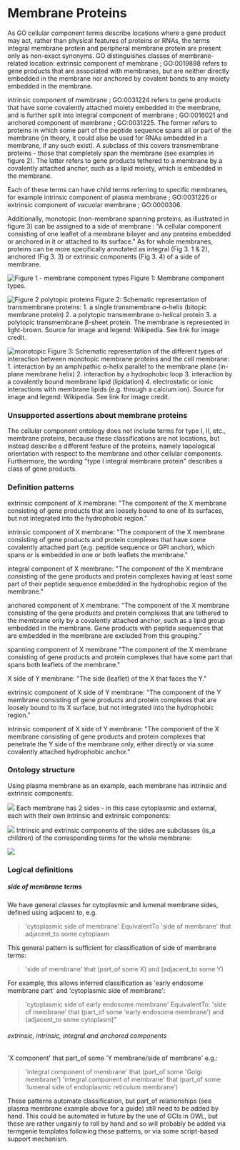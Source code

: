 # Membrane Proteins

As GO cellular component terms describe locations where a gene product may act, rather than physical features of proteins or RNAs, the terms integral membrane protein and peripheral membrane protein are present only as non-exact synonyms. GO distinguishes classes of membrane-related location:
extrinsic component of membrane ; GO:0019898 refers to gene products that are associated with membranes, but are neither directly embedded in the membrane nor anchored by covalent bonds to any moiety embedded in the membrane.

intrinsic component of membrane ; GO:0031224 refers to gene products that have some covalently attached moiety embedded in the membrane, and is further split into integral component of membrane ; GO:0016021 and anchored component of membrane ; GO:0031225. The former refers to proteins in which some part of the peptide sequence spans all or part of the membrane (in theory, it could also be used for RNAs embedded in a membrane, if any such exist). A subclass of this covers transmembrane proteins - those that completely span the membrane (see examples in figure 2). The latter refers to gene products tethered to a membrane by a covalently attached anchor, such as a lipid moiety, which is embedded in the membrane.

Each of these terms can have child terms referring to specific membranes, for example intrinsic component of plasma membrane ; GO:0031226 or extrinsic component of vacuolar membrane ; GO:0000306.

Additionally, monotopic (non-membrane spanning proteins, as illustrated in figure 3) can be assigned to a side of membrane : "A cellular component consisting of one leaflet of a membrane bilayer and any proteins embedded or anchored in it or attached to its surface." As for whole membranes, proteins can be more specifically annotated as integral (Fig 3. 1 & 2), anchored (Fig 3. 3) or extrinsic components (Fig 3. 4) of a side of membrane.

![Figure 1 - membrane component types](./diag-membrane.gif)
Figure 1: Membrane component types.

![Figure 2 polytopic proteins](./Polytopic_membrane_protein.png)
Figure 2: Schematic representation of transmembrane proteins: 1. a single transmembrane α-helix (bitopic membrane protein) 2. a polytopic transmembrane α-helical protein 3. a polytopic transmembrane β-sheet protein. The membrane is represented in light-brown. Source for image and legend: Wikipedia. See link for image credit.

![monotopic](614px-Monotopic_membrane_protein.svg.png)
Figure 3: Schematic representation of the different types of interaction between monotopic membrane proteins and the cell membrane: 1. interaction by an amphipathic α-helix parallel to the membrane plane (in-plane membrane helix) 2. interaction by a hydrophobic loop 3. interaction by a covalently bound membrane lipid (lipidation) 4. electrostatic or ionic interactions with membrane lipids (e.g. through a calcium ion). Source for image and legend: Wikipedia. See link for image credit.

### Unsupported assertions about membrane proteins
The cellular component ontology does not include terms for type I, II, etc., membrane proteins, because these classifications are not locations, but instead describe a different feature of the proteins, namely topological orientation with respect to the membrane and other cellular components. Furthermore, the wording "type I integral membrane protein" describes a class of gene products.

### Definition patterns
extrinsic component of X membrane: "The component of the X membrane consisting of gene products that are loosely bound to one of its surfaces, but not integrated into the hydrophobic region."

intrinsic component of X membrane: "The component of the X membrane consisting of gene products and protein complexes that have some covalently attached part (e.g. peptide sequence or GPI anchor), which spans or is embedded in one or both leaflets the membrane."

integral component of X membrane: "The component of the X membrane consisting of the gene products and protein complexes having at least some part of their peptide sequence embedded in the hydrophobic region of the membrane."

anchored component of X membrane: "The component of the X membrane consisting of the gene products and protein complexes that are tethered to the membrane only by a covalently attached anchor, such as a lipid group embedded in the membrane. Gene products with peptide sequences that are embedded in the membrane are excluded from this grouping."

spanning component of X membrane "The component of the X membrane consisting of gene products and protein complexes that have some part that spans both leaflets of the membrane."

X side of Y membrane: "The side (leaflet) of the X that faces the Y."

extrinsic component of X side of Y membrane: "The component of the Y membrane consisting of gene products and protein complexes that are loosely bound to its X surface, but not integrated into the hydrophobic region."

intrinsic component of X side of Y membrane: "The component of the X membrane consisting of gene products and protein complexes that penetrate the Y side of the membrane only, either directly or via some covalently attached hydrophobic anchor."

### Ontology structure
Using plasma membrane as an example, each membrane has intrinsic and extrinsic components:

![](./intrinsic_vs_extrinsic_membrane_comp_0.png)
Each membrane has 2 sides - in this case cytoplasmic and external, each with their own intrinsic and extrinsic components:

![](./sides_of_pm_0.png)
Intrinsic and extrinsic components of the sides are subclasses (is_a children) of the corresponding terms for the whole membrane:

![](./side_of_mem_and_in_vs_ex_0.png)

### Logical definitions

##### side of membrane terms

We have general classes for cytoplasmic and lumenal membrane sides, defined using adjacent to, e.g.

> 'cytoplasmic side of membrane' EquivalentTo 'side of membrane' that adjacent_to some cytoplasm

This general pattern is sufficient for classification of side of membrane terms:

> 'side of membrane' that (part_of some X) and (adjacent_to some Y)

For example, this allows inferred classification as 'early endosome membrane part' and 'cytoplasmic side of membrane':

> 'cytoplasmic side of early endosome membrane' EquivalentTo: 'side of membrane' that (part_of some 'early endosome membrane') and (adjacent_to some cytoplasm)"

###### extrinsic, intrinsic, integral and anchored components

'X component' that part_of some 'Y membrane/side of membrane' e.g.:

> 'integral component of membrane' that (part_of some 'Golgi membrane')
> 'integral component of membrane' that (part_of some 'lumenal side of endoplasmic reticulum membrane')

These patterns automate classification, but part_of relationships (see plasma membrane example above for a guide) still need to be added by hand. This could be automated in future by the use of GCIs in OWL, but these are rather ungainly to roll by hand and so will probably be added via termgenie templates following these patterns, or via some script-based support mechanism.